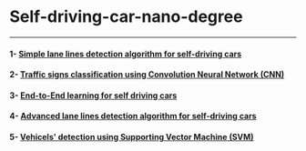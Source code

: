 # Self-driving-car-nano-degree
---
#### 1- [Simple lane lines detection algorithm for self-driving cars](https://github.com/Mostafa-Mansour/Lane-Detection)
#### 2- [Traffic signs classification using Convolution Neural Network (CNN)](https://github.com/Mostafa-Mansour/CNN-Classifier-for-Traffic-Signs-Recognition)
#### 3- [End-to-End learning for self driving cars](https://github.com/Mostafa-Mansour/Behavioral-Cloning)
#### 4- [Advanced lane lines detection algorithm for self-driving cars](https://github.com/Mostafa-Mansour/Advanced-Lane-Detection)
#### 5- [Vehicels' detection using Supporting Vector Machine (SVM)](https://github.com/Mostafa-Mansour/Vehicle-Detection) 

